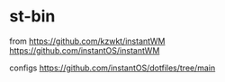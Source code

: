 # st-bin

from 
https://github.com/kzwkt/instantWM
https://github.com/instantOS/instantWM

configs
https://github.com/instantOS/dotfiles/tree/main




